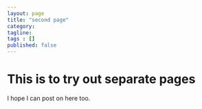 ```yaml
---
layout: page
title: "second page"
category: 
tagline: 
tags : [] 
published: false
---
```


# This is to try out separate pages

I hope I can post on here too.

